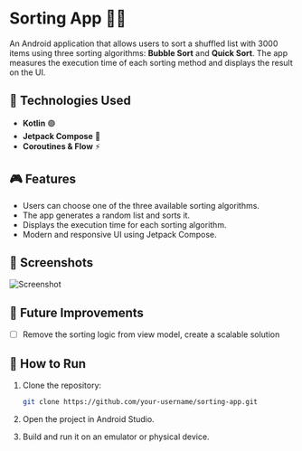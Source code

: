 # Sorting App 📱🚀

An Android application that allows users to sort a shuffled list with 3000 items using three sorting algorithms: **Bubble Sort** and **Quick Sort**. The app measures the execution time of each sorting method and displays the result on the UI.

## 📌 Technologies Used

- **Kotlin** 🟣
- **Jetpack Compose** 🎨
- **Coroutines & Flow** ⚡

## 🎮 Features

- Users can choose one of the three available sorting algorithms.
- The app generates a random list and sorts it.
- Displays the execution time for each sorting algorithm.
- Modern and responsive UI using Jetpack Compose.

## 📸 Screenshots

![Screenshot](./screenshots/scs1.gif)


## 🚀 Future Improvements

- [ ] Remove the sorting logic from view model, create a scalable solution

## 📂 How to Run

1. Clone the repository:
   ```sh
   git clone https://github.com/your-username/sorting-app.git

2. Open the project in Android Studio.

3. Build and run it on an emulator or physical device.